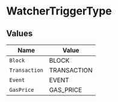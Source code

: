 # WatcherTriggerType


## Values

| Name          | Value         |
| ------------- | ------------- |
| `Block`       | BLOCK         |
| `Transaction` | TRANSACTION   |
| `Event`       | EVENT         |
| `GasPrice`    | GAS_PRICE     |